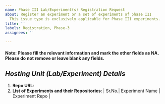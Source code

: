 ```yaml
---
name: Phase III Lab/Experiment(s) Registration Request
about: Register an experiment or a set of experiments of phase III
  This issue type is exclusively applicable for Phase III experiments.
title: ''
labels: Registration, Phase-3
assignees: ''

---
```


#### Note: Please fill the relevant information and mark the other fields as NA. Please do not remove or leave blank any fields.
## *Hosting Unit (Lab/Experiment) Details*
1. **Repo URL**: <!--URL of a public Repo-->
1. **List of Experiments and their Repositories**: <!--URL of a public Repo-->
| Sr.No.| Experiment Name | Experiment Repo |
